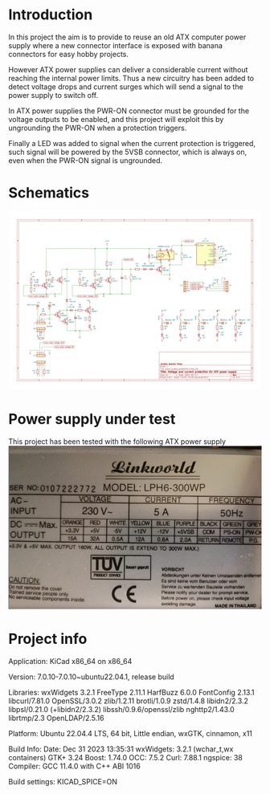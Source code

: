 # Introduction

In this project the aim is to provide to reuse an old ATX computer power supply where a new connector interface is exposed with banana connectors for easy hobby projects.

However ATX power supplies can deliver a considerable current without reaching the internal power limits. Thus a new circuitry has been added to detect voltage drops and current surges which will send a signal to the power supply to switch off.

In ATX power supplies the PWR-ON connector must be grounded for the voltage outputs to be enabled, and this project will exploit this by ungrounding the PWR-ON when a protection triggers.

Finally a LED was added to signal when the current protection is triggered, such signal will be powered by the 5VSB connector, which is always on, even when the PWR-ON signal is ungrounded.


# Schematics

![](schematics/power_supply_protection.svg)

# Power supply under test

This project has been tested with the following ATX power supply
![](datasheets/power_supply_linkworkd.png)

# Project info

Application: KiCad x86_64 on x86_64

Version: 7.0.10-7.0.10~ubuntu22.04.1, release build

Libraries:
	wxWidgets 3.2.1
	FreeType 2.11.1
	HarfBuzz 6.0.0
	FontConfig 2.13.1
	libcurl/7.81.0 OpenSSL/3.0.2 zlib/1.2.11 brotli/1.0.9 zstd/1.4.8 libidn2/2.3.2 libpsl/0.21.0 (+libidn2/2.3.2) libssh/0.9.6/openssl/zlib nghttp2/1.43.0 librtmp/2.3 OpenLDAP/2.5.16

Platform: Ubuntu 22.04.4 LTS, 64 bit, Little endian, wxGTK, cinnamon, x11

Build Info:
	Date: Dec 31 2023 13:35:31
	wxWidgets: 3.2.1 (wchar_t,wx containers) GTK+ 3.24
	Boost: 1.74.0
	OCC: 7.5.2
	Curl: 7.88.1
	ngspice: 38
	Compiler: GCC 11.4.0 with C++ ABI 1016

Build settings:
	KICAD_SPICE=ON
	
	



